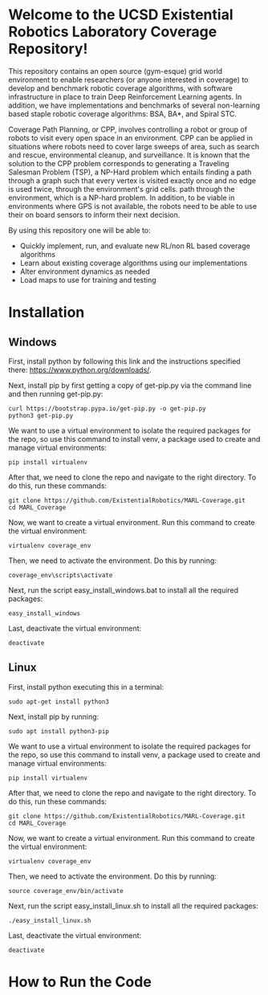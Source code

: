 # Welcome to the UCSD Existential Robotics Laboratory Coverage Repository!

This repository contains an open source (gym-esque) grid world environment to
enable researchers (or anyone interested in coverage) to develop and benchmark
robotic coverage algorithms, with software infrastructure in place to train
Deep Reinforcement Learning agents. In addition, we have implementations and
benchmarks of several non-learning based staple robotic coverage algorithms:
BSA, BA*, and Spiral STC.

Coverage Path Planning, or CPP, involves controlling a robot or group of robots 
to visit every open space in an environment. CPP can be applied in situations 
where robots need to cover large sweeps of area, such as search and rescue, 
environmental cleanup, and surveillance. It is known that the solution to the 
CPP problem corresponds to generating a Traveling Salesman Problem (TSP), a 
NP-Hard problem which entails finding a path through a graph such that every 
vertex is visited exactly once and no edge is used twice, through the 
environment's grid cells. path through the environment, which is a NP-hard 
problem. In addition, to be viable in environments where GPS is not available, 
the robots need to be able to use their on board sensors to inform their next 
decision.

By using this repository one will be able to:
  - Quickly implement, run, and evaluate new RL/non RL based coverage algorithms
  - Learn about existing coverage algorithms using our implementations
  - Alter environment dynamics as needed
  - Load maps to use for training and testing

# Installation

## Windows
First, install python by following this link and the instructions specified
there: https://www.python.org/downloads/. 

Next, install pip by first getting a copy of get-pip.py via the command line
and then running get-pip.py:
```
curl https://bootstrap.pypa.io/get-pip.py -o get-pip.py
python3 get-pip.py
```

We want to use a virtual environment to isolate the required packages for 
the repo, so use this command to install venv, a package used to create and
manage virtual environments:
```
pip install virtualenv
```

After that, we need to clone the repo and navigate to the right directory. To
do this, run these commands:
```
git clone https://github.com/ExistentialRobotics/MARL-Coverage.git
cd MARL_Coverage
```

Now, we want to create a virtual environment. Run this command to create the
virtual environment:
```
virtualenv coverage_env
```

Then, we need to activate the environment. Do this by running:
```
coverage_env\scripts\activate
```

Next, run the script easy_install_windows.bat to install all the required 
packages:
```
easy_install_windows
```

Last, deactivate the virtual environment:
```
deactivate
```

## Linux
First, install python executing this in a terminal:
```
sudo apt-get install python3
```

Next, install pip by running:
```
sudo apt install python3-pip
```

We want to use a virtual environment to isolate the required packages for 
the repo, so use this command to install venv, a package used to create and
manage virtual environments:
```
pip install virtualenv
```

After that, we need to clone the repo and navigate to the right directory. To
do this, run these commands:
```
git clone https://github.com/ExistentialRobotics/MARL-Coverage.git
cd MARL_Coverage
```

Now, we want to create a virtual environment. Run this command to create the
virtual environment:
```
virtualenv coverage_env
```

Then, we need to activate the environment. Do this by running:
```
source coverage_env/bin/activate
```

Next, run the script easy_install_linux.sh to install all the required 
packages:
```
./easy_install_linux.sh
```

Last, deactivate the virtual environment:
```
deactivate
```

# How to Run the Code
